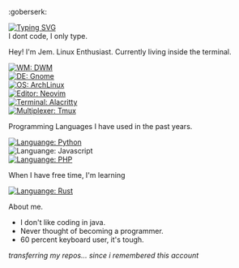 <!---
- 👋 Hi, I’m jemcv
- 👀 I’m interested in programming
- 🌱 I’m currently learning python
- 💞️ I’m looking to collaborate on ...
- 📫 How to reach me ...
--->
<!---
jemcv/jemcv is a ✨ special ✨ repository because its `README.md` (this file) appears on your GitHub profile.
You can click the Preview link to take a look at your changes.
--->

:goberserk:

<!-- <b> forgotten and remembered </b> -->
[![Typing SVG](https://readme-typing-svg.demolab.com?font=IBM+Plex+Mono&weight=600&size=16&pause=1000&color=000000&width=435&height=30&lines=forgotten+and+remembered)](https://git.io/typing-svg)
<br>
I dont code, I only type.

Hey! I'm Jem. Linux Enthusiast. Currently living inside the terminal.

[![WM: DWM](https://img.shields.io/badge/WM-DWM-white?style=flat-square&logo=dwm)](https://dwm.suckless.org)
<br>
[![DE: Gnome](https://img.shields.io/badge/DE-Gnome-lightblue?style=flat-square&logo=gnome)](https://dwm.suckless.org)
<br>
[![OS: ArchLinux](https://img.shields.io/badge/OS-ArchLinux-blue?style=flat-square&logo=arch-linux)](https://archlinux.org)
<br>
[![Editor: Neovim](https://img.shields.io/badge/EDITOR-Neovim-brightgreen?style=flat-square&logo=neovim)](https://neovim.io)
<br>
[![Terminal: Alacritty](https://img.shields.io/badge/TERMINAL-Alacritty-orange?style=flat-square&logo=alacritty)](https://alacritty.org)
<br>
[![Multiplexer: Tmux](https://img.shields.io/badge/MULTIPLEXER-Tmux-black?style=flat-square&logo=tmux)](https://tmux.github.io)
<br>

Programming Languages I  have used in the past years.

[![Languange: Python](https://img.shields.io/badge/LANGUANGE-Python-blue?style=flat-square&logo=python)](https://python.org) 
<br>
![Languange: Javascript](https://img.shields.io/badge/LANGUANGE-Javascript-yellow?style=flat-square&logo=javascript)
<br>
[![Languange: PHP](https://img.shields.io/badge/LANGUANGE-PHP-lightgrey?style=flat-square&logo=php)](https://php.net) 


When I have free time, I'm learning

[![Languange: Rust](https://img.shields.io/badge/LANGUANGE-Rust-orange?style=flat-square&logo=rust)](https://[python.org](https://www.rust-lang.org/)) 
<br>
<!-- 
[![Languange: Zig](https://img.shields.io/badge/LANGUANGE-Zig-yellow?style=flat-square&logo=zig)](https://python.org) 
-->

About me.

- I don't like coding in java.
- Never thought of becoming a programmer.
- 60 percent keyboard user, it's tough.


<i> transferring my repos... since i remembered this account </i>
